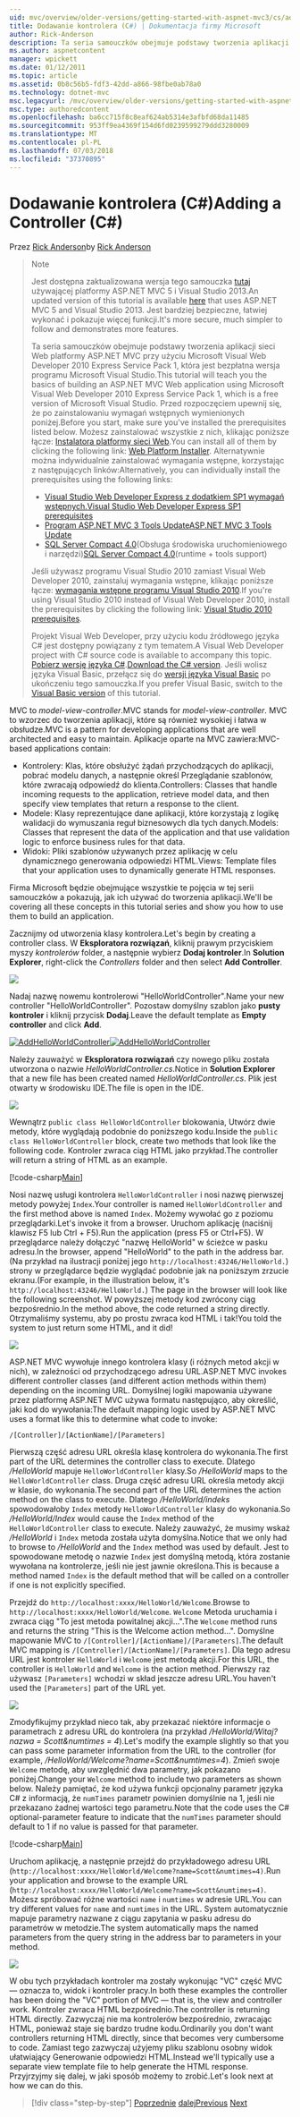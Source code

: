 ```yaml
---
uid: mvc/overview/older-versions/getting-started-with-aspnet-mvc3/cs/adding-a-controller
title: Dodawanie kontrolera (C#) | Dokumentacja firmy Microsoft
author: Rick-Anderson
description: Ta seria samouczków obejmuje podstawy tworzenia aplikacji sieci Web platformy ASP.NET MVC przy użyciu programu Microsoft Visual Web Developer 2010 Express Serivice dodatkiem Service Pack 1, które...
ms.author: aspnetcontent
manager: wpickett
ms.date: 01/12/2011
ms.topic: article
ms.assetid: 0b8c56b5-fdf3-42dd-a866-98fbe0ab78a0
ms.technology: dotnet-mvc
msc.legacyurl: /mvc/overview/older-versions/getting-started-with-aspnet-mvc3/cs/adding-a-controller
msc.type: authoredcontent
ms.openlocfilehash: ba6cc715f8c8eaf624ab5314e3afbfd68da11485
ms.sourcegitcommit: 953ff9ea4369f154d6fd0239599279ddd3280009
ms.translationtype: MT
ms.contentlocale: pl-PL
ms.lasthandoff: 07/03/2018
ms.locfileid: "37370895"
---
```

<a name="adding-a-controller-c"></a><span data-ttu-id="f5ea8-103">Dodawanie kontrolera (C#)</span><span class="sxs-lookup"><span data-stu-id="f5ea8-103">Adding a Controller (C#)</span></span>
====================
<span data-ttu-id="f5ea8-104">Przez [Rick Anderson](https://github.com/Rick-Anderson)</span><span class="sxs-lookup"><span data-stu-id="f5ea8-104">by [Rick Anderson](https://github.com/Rick-Anderson)</span></span>

> > [!NOTE]
> > <span data-ttu-id="f5ea8-105">Jest dostępna zaktualizowana wersja tego samouczka [tutaj](../../../getting-started/introduction/getting-started.md) używającej platformy ASP.NET MVC 5 i Visual Studio 2013.</span><span class="sxs-lookup"><span data-stu-id="f5ea8-105">An updated version of this tutorial is available [here](../../../getting-started/introduction/getting-started.md) that uses ASP.NET MVC 5 and Visual Studio 2013.</span></span> <span data-ttu-id="f5ea8-106">Jest bardziej bezpieczne, łatwiej wykonać i pokazuje więcej funkcji.</span><span class="sxs-lookup"><span data-stu-id="f5ea8-106">It's more secure, much simpler to follow and demonstrates more features.</span></span>
> 
> 
> <span data-ttu-id="f5ea8-107">Ta seria samouczków obejmuje podstawy tworzenia aplikacji sieci Web platformy ASP.NET MVC przy użyciu Microsoft Visual Web Developer 2010 Express Service Pack 1, która jest bezpłatna wersja programu Microsoft Visual Studio.</span><span class="sxs-lookup"><span data-stu-id="f5ea8-107">This tutorial will teach you the basics of building an ASP.NET MVC Web application using Microsoft Visual Web Developer 2010 Express Service Pack 1, which is a free version of Microsoft Visual Studio.</span></span> <span data-ttu-id="f5ea8-108">Przed rozpoczęciem upewnij się, że po zainstalowaniu wymagań wstępnych wymienionych poniżej.</span><span class="sxs-lookup"><span data-stu-id="f5ea8-108">Before you start, make sure you've installed the prerequisites listed below.</span></span> <span data-ttu-id="f5ea8-109">Możesz zainstalować wszystkie z nich, klikając poniższe łącze: [Instalatora platformy sieci Web](https://www.microsoft.com/web/gallery/install.aspx?appid=VWD2010SP1Pack).</span><span class="sxs-lookup"><span data-stu-id="f5ea8-109">You can install all of them by clicking the following link: [Web Platform Installer](https://www.microsoft.com/web/gallery/install.aspx?appid=VWD2010SP1Pack).</span></span> <span data-ttu-id="f5ea8-110">Alternatywnie można indywidualnie zainstalować wymagania wstępne, korzystając z następujących linków:</span><span class="sxs-lookup"><span data-stu-id="f5ea8-110">Alternatively, you can individually install the prerequisites using the following links:</span></span>
> 
> - [<span data-ttu-id="f5ea8-111">Visual Studio Web Developer Express z dodatkiem SP1 wymagań wstępnych.</span><span class="sxs-lookup"><span data-stu-id="f5ea8-111">Visual Studio Web Developer Express SP1 prerequisites</span></span>](https://www.microsoft.com/web/gallery/install.aspx?appid=VWD2010SP1Pack)
> - [<span data-ttu-id="f5ea8-112">Program ASP.NET MVC 3 Tools Update</span><span class="sxs-lookup"><span data-stu-id="f5ea8-112">ASP.NET MVC 3 Tools Update</span></span>](https://www.microsoft.com/web/gallery/install.aspx?appsxml=&amp;appid=MVC3)
> - <span data-ttu-id="f5ea8-113">[SQL Server Compact 4.0](https://www.microsoft.com/web/gallery/install.aspx?appid=SQLCE;SQLCEVSTools_4_0)(Obsługa środowiska uruchomieniowego i narzędzi)</span><span class="sxs-lookup"><span data-stu-id="f5ea8-113">[SQL Server Compact 4.0](https://www.microsoft.com/web/gallery/install.aspx?appid=SQLCE;SQLCEVSTools_4_0)(runtime + tools support)</span></span>
> 
> <span data-ttu-id="f5ea8-114">Jeśli używasz programu Visual Studio 2010 zamiast Visual Web Developer 2010, zainstaluj wymagania wstępne, klikając poniższe łącze: [wymagania wstępne programu Visual Studio 2010](https://www.microsoft.com/web/gallery/install.aspx?appsxml=&amp;appid=VS2010SP1Pack).</span><span class="sxs-lookup"><span data-stu-id="f5ea8-114">If you're using Visual Studio 2010 instead of Visual Web Developer 2010, install the prerequisites by clicking the following link: [Visual Studio 2010 prerequisites](https://www.microsoft.com/web/gallery/install.aspx?appsxml=&amp;appid=VS2010SP1Pack).</span></span>
> 
> <span data-ttu-id="f5ea8-115">Projekt Visual Web Developer, przy użyciu kodu źródłowego języka C# jest dostępny powiązany z tym tematem.</span><span class="sxs-lookup"><span data-stu-id="f5ea8-115">A Visual Web Developer project with C# source code is available to accompany this topic.</span></span> <span data-ttu-id="f5ea8-116">[Pobierz wersję języka C#](https://code.msdn.microsoft.com/Introduction-to-MVC-3-10d1b098).</span><span class="sxs-lookup"><span data-stu-id="f5ea8-116">[Download the C# version](https://code.msdn.microsoft.com/Introduction-to-MVC-3-10d1b098).</span></span> <span data-ttu-id="f5ea8-117">Jeśli wolisz języka Visual Basic, przełącz się do [wersji języka Visual Basic](../vb/intro-to-aspnet-mvc-3.md) po ukończeniu tego samouczka.</span><span class="sxs-lookup"><span data-stu-id="f5ea8-117">If you prefer Visual Basic, switch to the [Visual Basic version](../vb/intro-to-aspnet-mvc-3.md) of this tutorial.</span></span>


<span data-ttu-id="f5ea8-118">MVC to *model-view-controller*.</span><span class="sxs-lookup"><span data-stu-id="f5ea8-118">MVC stands for *model-view-controller*.</span></span> <span data-ttu-id="f5ea8-119">MVC to wzorzec do tworzenia aplikacji, które są również wysokiej i łatwa w obsłudze.</span><span class="sxs-lookup"><span data-stu-id="f5ea8-119">MVC is a pattern for developing applications that are well architected and easy to maintain.</span></span> <span data-ttu-id="f5ea8-120">Aplikacje oparte na MVC zawiera:</span><span class="sxs-lookup"><span data-stu-id="f5ea8-120">MVC-based applications contain:</span></span>

- <span data-ttu-id="f5ea8-121">Kontrolery: Klas, które obsłużyć żądań przychodzących do aplikacji, pobrać modelu danych, a następnie określ Przeglądanie szablonów, które zwracają odpowiedź do klienta.</span><span class="sxs-lookup"><span data-stu-id="f5ea8-121">Controllers: Classes that handle incoming requests to the application, retrieve model data, and then specify view templates that return a response to the client.</span></span>
- <span data-ttu-id="f5ea8-122">Modele: Klasy reprezentujące dane aplikacji, które korzystają z logikę walidacji do wymuszania reguł biznesowych dla tych danych.</span><span class="sxs-lookup"><span data-stu-id="f5ea8-122">Models: Classes that represent the data of the application and that use validation logic to enforce business rules for that data.</span></span>
- <span data-ttu-id="f5ea8-123">Widoki: Pliki szablonów używanych przez aplikację w celu dynamicznego generowania odpowiedzi HTML.</span><span class="sxs-lookup"><span data-stu-id="f5ea8-123">Views: Template files that your application uses to dynamically generate HTML responses.</span></span>

<span data-ttu-id="f5ea8-124">Firma Microsoft będzie obejmujące wszystkie te pojęcia w tej serii samouczków a pokazują, jak ich używać do tworzenia aplikacji.</span><span class="sxs-lookup"><span data-stu-id="f5ea8-124">We'll be covering all these concepts in this tutorial series and show you how to use them to build an application.</span></span>

<span data-ttu-id="f5ea8-125">Zacznijmy od utworzenia klasy kontrolera.</span><span class="sxs-lookup"><span data-stu-id="f5ea8-125">Let's begin by creating a controller class.</span></span> <span data-ttu-id="f5ea8-126">W **Eksploratora rozwiązań**, kliknij prawym przyciskiem myszy *kontrolerów* folder, a następnie wybierz **Dodaj kontroler**.</span><span class="sxs-lookup"><span data-stu-id="f5ea8-126">In **Solution Explorer**, right-click the *Controllers* folder and then select **Add Controller**.</span></span>

[![](adding-a-controller/_static/image2.png)](adding-a-controller/_static/image1.png)

<span data-ttu-id="f5ea8-127">Nadaj nazwę nowemu kontrolerowi "HelloWorldController".</span><span class="sxs-lookup"><span data-stu-id="f5ea8-127">Name your new controller "HelloWorldController".</span></span> <span data-ttu-id="f5ea8-128">Pozostaw domyślny szablon jako **pusty kontroler** i kliknij przycisk **Dodaj**.</span><span class="sxs-lookup"><span data-stu-id="f5ea8-128">Leave the default template as **Empty controller** and click **Add**.</span></span>

<span data-ttu-id="f5ea8-129">[![AddHelloWorldController](adding-a-controller/_static/image4.png)](adding-a-controller/_static/image3.png)</span><span class="sxs-lookup"><span data-stu-id="f5ea8-129">[![AddHelloWorldController](adding-a-controller/_static/image4.png)](adding-a-controller/_static/image3.png)</span></span>

<span data-ttu-id="f5ea8-130">Należy zauważyć w **Eksploratora rozwiązań** czy nowego pliku została utworzona o nazwie *HelloWorldController.cs*.</span><span class="sxs-lookup"><span data-stu-id="f5ea8-130">Notice in **Solution Explorer** that a new file has been created named *HelloWorldController.cs*.</span></span> <span data-ttu-id="f5ea8-131">Plik jest otwarty w środowisku IDE.</span><span class="sxs-lookup"><span data-stu-id="f5ea8-131">The file is open in the IDE.</span></span>

![](adding-a-controller/_static/image5.png)

<span data-ttu-id="f5ea8-132">Wewnątrz `public class HelloWorldController` blokowania, Utwórz dwie metody, które wyglądają podobnie do poniższego kodu.</span><span class="sxs-lookup"><span data-stu-id="f5ea8-132">Inside the `public class HelloWorldController` block, create two methods that look like the following code.</span></span> <span data-ttu-id="f5ea8-133">Kontroler zwraca ciąg HTML jako przykład.</span><span class="sxs-lookup"><span data-stu-id="f5ea8-133">The controller will return a string of HTML as an example.</span></span>

[!code-csharp[Main](adding-a-controller/samples/sample1.cs)]

<span data-ttu-id="f5ea8-134">Nosi nazwę usługi kontrolera `HelloWorldController` i nosi nazwę pierwszej metody powyżej `Index`.</span><span class="sxs-lookup"><span data-stu-id="f5ea8-134">Your controller is named `HelloWorldController` and the first method above is named `Index`.</span></span> <span data-ttu-id="f5ea8-135">Możemy wywołać go z poziomu przeglądarki.</span><span class="sxs-lookup"><span data-stu-id="f5ea8-135">Let's invoke it from a browser.</span></span> <span data-ttu-id="f5ea8-136">Uruchom aplikację (naciśnij klawisz F5 lub Ctrl + F5).</span><span class="sxs-lookup"><span data-stu-id="f5ea8-136">Run the application (press F5 or Ctrl+F5).</span></span> <span data-ttu-id="f5ea8-137">W przeglądarce należy dołączyć "nazwę HelloWorld" w ścieżce w pasku adresu.</span><span class="sxs-lookup"><span data-stu-id="f5ea8-137">In the browser, append "HelloWorld" to the path in the address bar.</span></span> <span data-ttu-id="f5ea8-138">(Na przykład na ilustracji poniżej jego `http://localhost:43246/HelloWorld.`) strony w przeglądarce będzie wyglądać podobnie jak na poniższym zrzucie ekranu.</span><span class="sxs-lookup"><span data-stu-id="f5ea8-138">(For example, in the illustration below, it's `http://localhost:43246/HelloWorld.`) The page in the browser will look like the following screenshot.</span></span> <span data-ttu-id="f5ea8-139">W powyższej metody kod zwrócony ciąg bezpośrednio.</span><span class="sxs-lookup"><span data-stu-id="f5ea8-139">In the method above, the code returned a string directly.</span></span> <span data-ttu-id="f5ea8-140">Otrzymaliśmy systemu, aby po prostu zwraca kod HTML i tak!</span><span class="sxs-lookup"><span data-stu-id="f5ea8-140">You told the system to just return some HTML, and it did!</span></span>

![](adding-a-controller/_static/image6.png)

<span data-ttu-id="f5ea8-141">ASP.NET MVC wywołuje innego kontrolera klasy (i różnych metod akcji w nich), w zależności od przychodzącego adresu URL.</span><span class="sxs-lookup"><span data-stu-id="f5ea8-141">ASP.NET MVC invokes different controller classes (and different action methods within them) depending on the incoming URL.</span></span> <span data-ttu-id="f5ea8-142">Domyślnej logiki mapowania używane przez platformę ASP.NET MVC używa formatu następująco, aby określić, jaki kod do wywołania:</span><span class="sxs-lookup"><span data-stu-id="f5ea8-142">The default mapping logic used by ASP.NET MVC uses a format like this to determine what code to invoke:</span></span>

`/[Controller]/[ActionName]/[Parameters]`

<span data-ttu-id="f5ea8-143">Pierwszą część adresu URL określa klasę kontrolera do wykonania.</span><span class="sxs-lookup"><span data-stu-id="f5ea8-143">The first part of the URL determines the controller class to execute.</span></span> <span data-ttu-id="f5ea8-144">Dlatego */HelloWorld* mapuje `HelloWorldController` klasy.</span><span class="sxs-lookup"><span data-stu-id="f5ea8-144">So */HelloWorld* maps to the `HelloWorldController` class.</span></span> <span data-ttu-id="f5ea8-145">Druga część adresu URL określa metody akcji w klasie, do wykonania.</span><span class="sxs-lookup"><span data-stu-id="f5ea8-145">The second part of the URL determines the action method on the class to execute.</span></span> <span data-ttu-id="f5ea8-146">Dlatego */HelloWorld/indeks* spowodowałoby `Index` metody `HelloWorldController` klasy do wykonania.</span><span class="sxs-lookup"><span data-stu-id="f5ea8-146">So */HelloWorld/Index* would cause the `Index` method of the `HelloWorldController` class to execute.</span></span> <span data-ttu-id="f5ea8-147">Należy zauważyć, że musimy wskaż */HelloWorld* i `Index` metoda została użyta domyślna.</span><span class="sxs-lookup"><span data-stu-id="f5ea8-147">Notice that we only had to browse to */HelloWorld* and the `Index` method was used by default.</span></span> <span data-ttu-id="f5ea8-148">Jest to spowodowane metodę o nazwie `Index` jest domyślną metodą, która zostanie wywołana na kontrolerze, jeśli nie jest jawnie określona.</span><span class="sxs-lookup"><span data-stu-id="f5ea8-148">This is because a method named `Index` is the default method that will be called on a controller if one is not explicitly specified.</span></span>

<span data-ttu-id="f5ea8-149">Przejdź do `http://localhost:xxxx/HelloWorld/Welcome`.</span><span class="sxs-lookup"><span data-stu-id="f5ea8-149">Browse to `http://localhost:xxxx/HelloWorld/Welcome`.</span></span> <span data-ttu-id="f5ea8-150">`Welcome` Metoda uruchamia i zwraca ciąg "To jest metoda powitalnej akcji...".</span><span class="sxs-lookup"><span data-stu-id="f5ea8-150">The `Welcome` method runs and returns the string "This is the Welcome action method...".</span></span> <span data-ttu-id="f5ea8-151">Domyślne mapowanie MVC to `/[Controller]/[ActionName]/[Parameters]`.</span><span class="sxs-lookup"><span data-stu-id="f5ea8-151">The default MVC mapping is `/[Controller]/[ActionName]/[Parameters]`.</span></span> <span data-ttu-id="f5ea8-152">Dla tego adresu URL jest kontroler `HelloWorld` i `Welcome` jest metodą akcji.</span><span class="sxs-lookup"><span data-stu-id="f5ea8-152">For this URL, the controller is `HelloWorld` and `Welcome` is the action method.</span></span> <span data-ttu-id="f5ea8-153">Pierwszy raz używasz `[Parameters]` wchodzi w skład jeszcze adresu URL.</span><span class="sxs-lookup"><span data-stu-id="f5ea8-153">You haven't used the `[Parameters]` part of the URL yet.</span></span>

![](adding-a-controller/_static/image7.png)

<span data-ttu-id="f5ea8-154">Zmodyfikujmy przykład nieco tak, aby przekazać niektóre informacje o parametrach z adresu URL do kontrolera (na przykład */HelloWorld/Witaj? nazwa = Scott&amp;numtimes = 4*).</span><span class="sxs-lookup"><span data-stu-id="f5ea8-154">Let's modify the example slightly so that you can pass some parameter information from the URL to the controller (for example, */HelloWorld/Welcome?name=Scott&amp;numtimes=4*).</span></span> <span data-ttu-id="f5ea8-155">Zmień swoje `Welcome` metodę, aby uwzględnić dwa parametry, jak pokazano poniżej.</span><span class="sxs-lookup"><span data-stu-id="f5ea8-155">Change your `Welcome` method to include two parameters as shown below.</span></span> <span data-ttu-id="f5ea8-156">Należy pamiętać, że kod używa funkcji opcjonalny parametr języka C# z informacją, że `numTimes` parametr powinien domyślnie na 1, jeśli nie przekazano żadnej wartości tego parametru.</span><span class="sxs-lookup"><span data-stu-id="f5ea8-156">Note that the code uses the C# optional-parameter feature to indicate that the `numTimes` parameter should default to 1 if no value is passed for that parameter.</span></span>

[!code-csharp[Main](adding-a-controller/samples/sample2.cs)]

<span data-ttu-id="f5ea8-157">Uruchom aplikację, a następnie przejdź do przykładowego adresu URL (`http://localhost:xxxx/HelloWorld/Welcome?name=Scott&numtimes=4)`.</span><span class="sxs-lookup"><span data-stu-id="f5ea8-157">Run your application and browse to the example URL (`http://localhost:xxxx/HelloWorld/Welcome?name=Scott&numtimes=4)`.</span></span> <span data-ttu-id="f5ea8-158">Możesz spróbować różne wartości `name` i `numtimes` w adresie URL.</span><span class="sxs-lookup"><span data-stu-id="f5ea8-158">You can try different values for `name` and `numtimes` in the URL.</span></span> <span data-ttu-id="f5ea8-159">System automatycznie mapuje parametry nazwane z ciągu zapytania w pasku adresu do parametrów w metodzie.</span><span class="sxs-lookup"><span data-stu-id="f5ea8-159">The system automatically maps the named parameters from the query string in the address bar to parameters in your method.</span></span>

![](adding-a-controller/_static/image8.png)

<span data-ttu-id="f5ea8-160">W obu tych przykładach kontroler ma zostały wykonując "VC" część MVC — oznacza to, widok i kontroler pracy.</span><span class="sxs-lookup"><span data-stu-id="f5ea8-160">In both these examples the controller has been doing the "VC" portion of MVC — that is, the view and controller work.</span></span> <span data-ttu-id="f5ea8-161">Kontroler zwraca HTML bezpośrednio.</span><span class="sxs-lookup"><span data-stu-id="f5ea8-161">The controller is returning HTML directly.</span></span> <span data-ttu-id="f5ea8-162">Zazwyczaj nie ma kontrolerów bezpośrednio, zwracając HTML, ponieważ staje się bardzo trudne kodu.</span><span class="sxs-lookup"><span data-stu-id="f5ea8-162">Ordinarily you don't want controllers returning HTML directly, since that becomes very cumbersome to code.</span></span> <span data-ttu-id="f5ea8-163">Zamiast tego zazwyczaj użyjemy pliku szablonu osobny widok ułatwiający Generowanie odpowiedzi HTML.</span><span class="sxs-lookup"><span data-stu-id="f5ea8-163">Instead we'll typically use a separate view template file to help generate the HTML response.</span></span> <span data-ttu-id="f5ea8-164">Przyjrzyjmy się dalej, w jaki sposób możemy to zrobić.</span><span class="sxs-lookup"><span data-stu-id="f5ea8-164">Let's look next at how we can do this.</span></span>

> [!div class="step-by-step"]
> <span data-ttu-id="f5ea8-165">[Poprzednie](intro-to-aspnet-mvc-3.md)
> [dalej](adding-a-view.md)</span><span class="sxs-lookup"><span data-stu-id="f5ea8-165">[Previous](intro-to-aspnet-mvc-3.md)
[Next](adding-a-view.md)</span></span>
